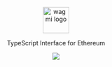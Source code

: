 <p align="center">
  <picture>
    <source media="(prefers-color-scheme: dark)" srcset="https://github.com/wagmi-dev/viem/blob/main/.github/viem-dark.svg">
    <img alt="wagmi logo" src="https://github.com/wagmi-dev/viem/blob/main/.github/viem-light.svg" width="auto" height="60">
  </picture>
</p>

<p align="center">
  TypeScript Interface for Ethereum
<p>

<p align="center">
  <a href="https://codecov.io/github/wagmi-dev/viem" >
    <img src="https://codecov.io/github/wagmi-dev/viem/branch/main/graph/badge.svg?token=iUTN9R4Qfg"/>
  </a>
</p>
